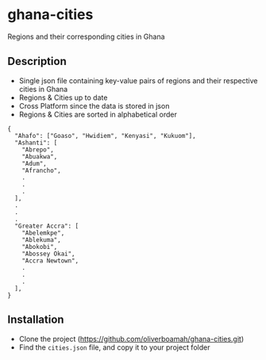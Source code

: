 # ghana-cities

Regions and their corresponding cities in Ghana

## Description

- Single json file containing key-value pairs of regions and their respective cities in Ghana
- Regions & Cities up to date
- Cross Platform since the data is stored in json
- Regions & Cities are sorted in alphabetical order

```
{
  "Ahafo": ["Goaso", "Hwidiem", "Kenyasi", "Kukuom"],
  "Ashanti": [
    "Abrepo",
    "Abuakwa",
    "Adum",
    "Afrancho",
    .
    .
    .
  ],
  .
  .
  .
  "Greater Accra": [
    "Abelemkpe",
    "Ablekuma",
    "Abokobi",
    "Abossey Okai",
    "Accra Newtown",
    .
    .
    .
  ],
}
```

## Installation

- Clone the project (https://github.com/oliverboamah/ghana-cities.git)
- Find the `cities.json` file, and copy it to your project folder
